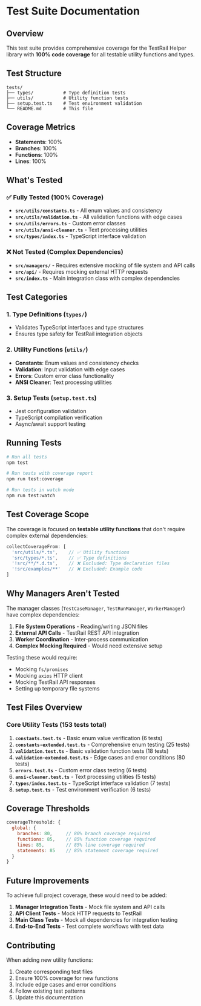# Test Suite Documentation

## Overview

This test suite provides comprehensive coverage for the TestRail Helper library with **100% code coverage** for all testable utility functions and types.

## Test Structure

```
tests/
├── types/           # Type definition tests
├── utils/           # Utility function tests
├── setup.test.ts    # Test environment validation
└── README.md        # This file
```

## Coverage Metrics

- **Statements**: 100%
- **Branches**: 100%
- **Functions**: 100%
- **Lines**: 100%

## What's Tested

### ✅ **Fully Tested (100% Coverage)**
- **`src/utils/constants.ts`** - All enum values and consistency
- **`src/utils/validation.ts`** - All validation functions with edge cases
- **`src/utils/errors.ts`** - Custom error classes
- **`src/utils/ansi-cleaner.ts`** - Text processing utilities
- **`src/types/index.ts`** - TypeScript interface validation

### ❌ **Not Tested (Complex Dependencies)**
- **`src/managers/`** - Requires extensive mocking of file system and API calls
- **`src/api/`** - Requires mocking external HTTP requests
- **`src/index.ts`** - Main integration class with complex dependencies

## Test Categories

### 1. Type Definitions (`types/`)
- Validates TypeScript interfaces and type structures
- Ensures type safety for TestRail integration objects

### 2. Utility Functions (`utils/`)
- **Constants**: Enum values and consistency checks
- **Validation**: Input validation with edge cases
- **Errors**: Custom error class functionality
- **ANSI Cleaner**: Text processing utilities

### 3. Setup Tests (`setup.test.ts`)
- Jest configuration validation
- TypeScript compilation verification
- Async/await support testing

## Running Tests

```bash
# Run all tests
npm test

# Run tests with coverage report
npm run test:coverage

# Run tests in watch mode
npm run test:watch
```

## Test Coverage Scope

The coverage is focused on **testable utility functions** that don't require complex external dependencies:

```javascript
collectCoverageFrom: [
  'src/utils/*.ts',    // ✅ Utility functions
  'src/types/*.ts',    // ✅ Type definitions
  '!src/**/*.d.ts',    // ❌ Excluded: Type declaration files
  '!src/examples/**'   // ❌ Excluded: Example code
]
```

## Why Managers Aren't Tested

The manager classes (`TestCaseManager`, `TestRunManager`, `WorkerManager`) have complex dependencies:

1. **File System Operations** - Reading/writing JSON files
2. **External API Calls** - TestRail REST API integration  
3. **Worker Coordination** - Inter-process communication
4. **Complex Mocking Required** - Would need extensive setup

Testing these would require:
- Mocking `fs/promises`
- Mocking `axios` HTTP client
- Mocking TestRail API responses
- Setting up temporary file systems

## Test Files Overview

### Core Utility Tests (153 tests total)

1. **`constants.test.ts`** - Basic enum value verification (6 tests)
2. **`constants-extended.test.ts`** - Comprehensive enum testing (25 tests)
3. **`validation.test.ts`** - Basic validation function tests (18 tests)
4. **`validation-extended.test.ts`** - Edge cases and error conditions (80 tests)
5. **`errors.test.ts`** - Custom error class testing (6 tests)
6. **`ansi-cleaner.test.ts`** - Text processing utilities (5 tests)
7. **`types/index.test.ts`** - TypeScript interface validation (7 tests)
8. **`setup.test.ts`** - Test environment verification (6 tests)

## Coverage Thresholds

```javascript
coverageThreshold: {
  global: {
    branches: 80,     // 80% branch coverage required
    functions: 85,    // 85% function coverage required
    lines: 85,        // 85% line coverage required
    statements: 85    // 85% statement coverage required
  }
}
```

## Future Improvements

To achieve full project coverage, these would need to be added:

1. **Manager Integration Tests** - Mock file system and API calls
2. **API Client Tests** - Mock HTTP requests to TestRail
3. **Main Class Tests** - Mock all dependencies for integration testing
4. **End-to-End Tests** - Test complete workflows with test data

## Contributing

When adding new utility functions:

1. Create corresponding test files
2. Ensure 100% coverage for new functions
3. Include edge cases and error conditions
4. Follow existing test patterns
5. Update this documentation
